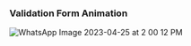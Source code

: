 <h3>Validation Form Animation</h3>

![WhatsApp Image 2023-04-25 at 2 00 12 PM](https://user-images.githubusercontent.com/80427725/234272474-1c48e660-5b54-4a1e-90ae-f81a169653a6.jpeg)
